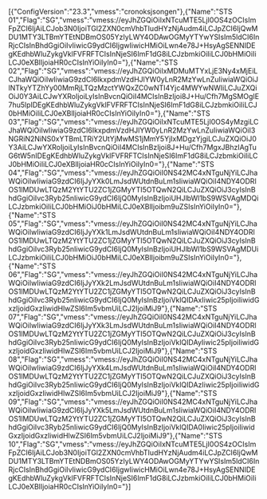 [{"ConfigVersion":"23.3","vmess":"cronoksjsongen"},{"Name":"STS 01","Flag":"SG","vmess":"vmess://eyJhZGQiOiIxNTcuMTE5LjI0OS4zOCIsImFpZCI6IjAiLCJob3N0IjoiTGl2ZXN0cmVhbTIudHYzNjAudm4iLCJpZCI6IjQwMDU1MTY3LTBmYTEtNDBmOS05YzIyLWY4ODAwOGMyYTYwYSIsIm5ldCI6InRjcCIsInBhdGgiOiIvIiwicG9ydCI6IjgwIiwicHMiOiLwn4e78J+HsyAgSENNIDEgKEdhbWluZykgVklFVFRFTCIsInNjeSI6ImF1dG8iLCJzbmkiOiIiLCJ0bHMiOiIiLCJ0eXBlIjoiaHR0cCIsInYiOiIyIn0="},{"Name":"STS 02","Flag":"SG","vmess":"vmess://eyJhZGQiOiIxMDMuMTYxLjE3Ny4xMjEiLCJhaWQiOiIwIiwiaG9zdCI6IkxpdmVzdHJlYW0yLnR2MzYwLnZuIiwiaWQiOiJlNTkyYTZhYy00MmRjLTQzMzctYWQxZC0wNTI4Yjc4MWYwNWIiLCJuZXQiOiJ0Y3AiLCJwYXRoIjoiLyIsInBvcnQiOiI4MCIsInBzIjoi8J+Hu/Cfh7MgSMOgIE7hu5lpIDEgKEdhbWluZykgVklFVFRFTCIsInNjeSI6ImF1dG8iLCJzbmkiOiIiLCJ0bHMiOiIiLCJ0eXBlIjoiaHR0cCIsInYiOiIyIn0="},{"Name":"STS 03","Flag":"SG","vmess":"vmess://eyJhZGQiOiIxNTcuMTE5LjI0OS4yMzgiLCJhaWQiOiIwIiwiaG9zdCI6IkxpdmVzdHJlYW0yLnR2MzYwLnZuIiwiaWQiOiI3NGRiN2NiNS0xYTBmLTRiY2UtYjMwMS1jMmY5YjIxMDgzYjgiLCJuZXQiOiJ0Y3AiLCJwYXRoIjoiLyIsInBvcnQiOiI4MCIsInBzIjoi8J+Hu/Cfh7MgxJBhzIAgTuG6tW5nIDEgKEdhbWluZykgVklFVFRFTCIsInNjeSI6ImF1dG8iLCJzbmkiOiIiLCJ0bHMiOiIiLCJ0eXBlIjoiaHR0cCIsInYiOiIyIn0="},{"Name":"STS 04","Flag":"SG","vmess":"vmess:\/\/eyJhZGQiOiI0NS42MC4xNTguNjYiLCJhaWQiOiIwIiwiaG9zdCI6IjJyYXk0LmJsdWUtdnBuLm1sIiwiaWQiOiI4NDY4ODRlOS1lMDUwLTQzM2YtYTU2ZC1jZGMyYTI5OTQwN2QiLCJuZXQiOiJ3cyIsInBhdGgiOiIvc3Ryb25nIiwicG9ydCI6IjQ0MyIsInBzIjoiUHJlbWl1bS9WSVAgMDQiLCJzbmkiOiIiLCJ0bHMiOiJ0bHMiLCJ0eXBlIjoibm9uZSIsInYiOiIyIn0="},{"Name":"STS 05","Flag":"SG","vmess":"vmess:\/\/eyJhZGQiOiI0NS42MC4xNTguNjYiLCJhaWQiOiIwIiwiaG9zdCI6IjJyYXk1LmJsdWUtdnBuLm1sIiwiaWQiOiI4NDY4ODRlOS1lMDUwLTQzM2YtYTU2ZC1jZGMyYTI5OTQwN2QiLCJuZXQiOiJ3cyIsInBhdGgiOiIvc3Ryb25nIiwicG9ydCI6IjQ0MyIsInBzIjoiUHJlbWl1bS9WSVAgMDUiLCJzbmkiOiIiLCJ0bHMiOiJ0bHMiLCJ0eXBlIjoibm9uZSIsInYiOiIyIn0="},{"Name":"STS 06","Flag":"SG","vmess":"vmess:\/\/eyJhZGQiOiI0NS42MC4xNTguNjYiLCJhaWQiOiIwIiwiaG9zdCI6IjJyYXk2LmJsdWUtdnBuLm1sIiwiaWQiOiI4NDY4ODRlOS1lMDUwLTQzM2YtYTU2ZC1jZGMyYTI5OTQwN2QiLCJuZXQiOiJ3cyIsInBhdGgiOiIvc3Ryb25nIiwicG9ydCI6IjQ0MyIsInBzIjoiVklQIDAxIiwic25pIjoiIiwidGxzIjoidGxzIiwidHlwZSI6Im5vbmUiLCJ2IjoiMiJ9"},{"Name":"STS 07","Flag":"SG","vmess":"vmess:\/\/eyJhZGQiOiI0NS42MC4xNTguNjYiLCJhaWQiOiIwIiwiaG9zdCI6IjJyYXk3LmJsdWUtdnBuLm1sIiwiaWQiOiI4NDY4ODRlOS1lMDUwLTQzM2YtYTU2ZC1jZGMyYTI5OTQwN2QiLCJuZXQiOiJ3cyIsInBhdGgiOiIvc3Ryb25nIiwicG9ydCI6IjQ0MyIsInBzIjoiVklQIDAyIiwic25pIjoiIiwidGxzIjoidGxzIiwidHlwZSI6Im5vbmUiLCJ2IjoiMiJ9"},{"Name":"STS 08","Flag":"SG","vmess":"vmess:\/\/eyJhZGQiOiI0NS42MC4xNTguNjYiLCJhaWQiOiIwIiwiaG9zdCI6IjJyYXk4LmJsdWUtdnBuLm1sIiwiaWQiOiI4NDY4ODRlOS1lMDUwLTQzM2YtYTU2ZC1jZGMyYTI5OTQwN2QiLCJuZXQiOiJ3cyIsInBhdGgiOiIvc3Ryb25nIiwicG9ydCI6IjQ0MyIsInBzIjoiVklQIDAzIiwic25pIjoiIiwidGxzIjoidGxzIiwidHlwZSI6Im5vbmUiLCJ2IjoiMiJ9"},{"Name":"STS 09","Flag":"SG","vmess":"vmess:\/\/eyJhZGQiOiI0NS42MC4xNTguNjYiLCJhaWQiOiIwIiwiaG9zdCI6IjJyYXk5LmJsdWUtdnBuLm1sIiwiaWQiOiI4NDY4ODRlOS1lMDUwLTQzM2YtYTU2ZC1jZGMyYTI5OTQwN2QiLCJuZXQiOiJ3cyIsInBhdGgiOiIvc3Ryb25nIiwicG9ydCI6IjQ0MyIsInBzIjoiVklQIDA0Iiwic25pIjoiIiwidGxzIjoidGxzIiwidHlwZSI6Im5vbmUiLCJ2IjoiMiJ9"},{"Name":"STS 10","Flag":"SG","vmess":"vmess://eyJhZGQiOiIxNTcuMTE5LjI0OS4zOCIsImFpZCI6IjAiLCJob3N0IjoiTGl2ZXN0cmVhbTIudHYzNjAudm4iLCJpZCI6IjQwMDU1MTY3LTBmYTEtNDBmOS05YzIyLWY4ODAwOGMyYTYwYSIsIm5ldCI6InRjcCIsInBhdGgiOiIvIiwicG9ydCI6IjgwIiwicHMiOiLwn4e78J+HsyAgSENNIDEgKEdhbWluZykgVklFVFRFTCIsInNjeSI6ImF1dG8iLCJzbmkiOiIiLCJ0bHMiOiIiLCJ0eXBlIjoiaHR0cCIsInYiOiIyIn0="}]

